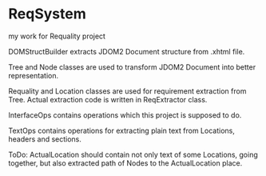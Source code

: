 # ReqSystem
my work for Requality project

DOMStructBuilder extracts JDOM2 Document structure from .xhtml file.

Tree and Node classes are used to transform JDOM2 Document into better representation.

Requality and Location classes are used for requirement extraction from Tree. Actual extraction code is written in ReqExtractor class.

InterfaceOps contains operations which this project is supposed to do.

TextOps contains operations for extracting plain text from Locations, headers and sections.

ToDo: ActualLocation should contain not only text of some Locations, going together, but also extracted path of Nodes to the ActualLocation place.

